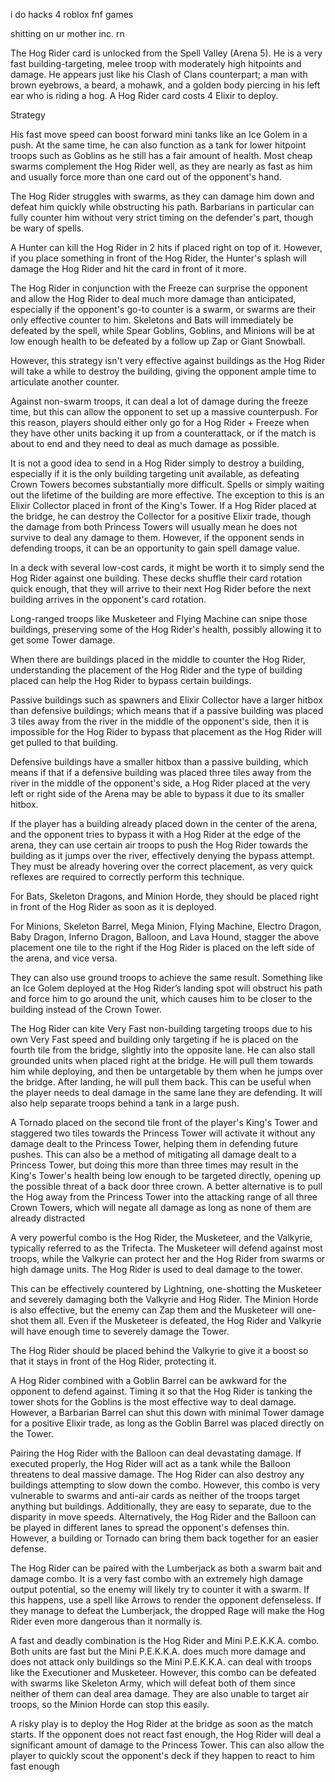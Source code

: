 i do hacks 4 roblox fnf games

shitting on ur mother inc. rn

The Hog Rider card is unlocked from the Spell Valley (Arena 5). He is a very fast building-targeting, melee troop with moderately high hitpoints and damage. He appears just like his Clash of Clans counterpart; a man with brown eyebrows, a beard, a mohawk, and a golden body piercing in his left ear who is riding a hog. A Hog Rider card costs 4 Elixir to deploy.

Strategy

His fast move speed can boost forward mini tanks like an Ice Golem in a push. At the same time, he can also function as a tank for lower hitpoint troops such as Goblins as he still has a fair amount of health. Most cheap swarms complement the Hog Rider well, as they are nearly as fast as him and usually force more than one card out of the opponent's hand.

The Hog Rider struggles with swarms, as they can damage him down and defeat him quickly while obstructing his path. Barbarians in particular can fully counter him without very strict timing on the defender's part, though be wary of spells.

A Hunter can kill the Hog Rider in 2 hits if placed right on top of it. However, if you place something in front of the Hog Rider, the Hunter's splash will damage the Hog Rider and hit the card in front of it more.

The Hog Rider in conjunction with the Freeze can surprise the opponent and allow the Hog Rider to deal much more damage than anticipated, especially if the opponent's go-to counter is a swarm, or swarms are their only effective counter to him. Skeletons and Bats will immediately be defeated by the spell, while Spear Goblins, Goblins, and Minions will be at low enough health to be defeated by a follow up Zap or Giant Snowball.

However, this strategy isn't very effective against buildings as the Hog Rider will take a while to destroy the building, giving the opponent ample time to articulate another counter.

Against non-swarm troops, it can deal a lot of damage during the freeze time, but this can allow the opponent to set up a massive counterpush. For this reason, players should either only go for a Hog Rider + Freeze when they have other units backing it up from a counterattack, or if the match is about to end and they need to deal as much damage as possible.

It is not a good idea to send in a Hog Rider simply to destroy a building, especially if it is the only building targeting unit available, as defeating Crown Towers becomes substantially more difficult. Spells or simply waiting out the lifetime of the building are more effective. The exception to this is an Elixir Collector placed in front of the King's Tower. If a Hog Rider placed at the bridge, he can destroy the Collector for a positive Elixir trade, though the damage from both Princess Towers will usually mean he does not survive to deal any damage to them. However, if the opponent sends in defending troops, it can be an opportunity to gain spell damage value.

In a deck with several low-cost cards, it might be worth it to simply send the Hog Rider against one building. These decks shuffle their card rotation quick enough, that they will arrive to their next Hog Rider before the next building arrives in the opponent's card rotation.

Long-ranged troops like Musketeer and Flying Machine can snipe those buildings, preserving some of the Hog Rider's health, possibly allowing it to get some Tower damage.

When there are buildings placed in the middle to counter the Hog Rider, understanding the placement of the Hog Rider and the type of building placed can help the Hog Rider to bypass certain buildings.

Passive buildings such as spawners and Elixir Collector have a larger hitbox than defensive buildings; which means that if a passive building was placed 3 tiles away from the river in the middle of the opponent's side, then it is impossible for the Hog Rider to bypass that placement as the Hog Rider will get pulled to that building.

Defensive buildings have a smaller hitbox than a passive building, which means if that if a defensive building was placed three tiles away from the river in the middle of the opponent's side, a Hog Rider placed at the very left or right side of the Arena may be able to bypass it due to its smaller hitbox.

If the player has a building already placed down in the center of the arena, and the opponent tries to bypass it with a Hog Rider at the edge of the arena, they can use certain air troops to push the Hog Rider towards the building as it jumps over the river, effectively denying the bypass attempt. They must be already hovering over the correct placement, as very quick reflexes are required to correctly perform this technique.

For Bats, Skeleton Dragons, and Minion Horde, they should be placed right in front of the Hog Rider as soon as it is deployed.

For Minions, Skeleton Barrel, Mega Minion, Flying Machine, Electro Dragon, Baby Dragon, Inferno Dragon, Balloon, and Lava Hound, stagger the above placement one tile to the right if the Hog Rider is placed on the left side of the arena, and vice versa.

They can also use ground troops to achieve the same result. Something like an Ice Golem deployed at the Hog Rider’s landing spot will obstruct his path and force him to go around the unit, which causes him to be closer to the building instead of the Crown Tower.

The Hog Rider can kite Very Fast non-building targeting troops due to his own Very Fast speed and building only targeting if he is placed on the fourth tile from the bridge, slightly into the opposite lane. He can also stall grounded units when placed right at the bridge. He will pull them towards him while deploying, and then be untargetable by them when he jumps over the bridge. After landing, he will pull them back. This can be useful when the player needs to deal damage in the same lane they are defending. It will also help separate troops behind a tank in a large push.

A Tornado placed on the second tile front of the player's King's Tower and staggered two tiles towards the Princess Tower will activate it without any damage dealt to the Princess Tower, helping them in defending future pushes. This can also be a method of mitigating all damage dealt to a Princess Tower, but doing this more than three times may result in the King's Tower's health being low enough to be targeted directly, opening up the possible threat of a back door three crown. A better alternative is to pull the Hog away from the Princess Tower into the attacking range of all three Crown Towers, which will negate all damage as long as none of them are already distracted

A very powerful combo is the Hog Rider, the Musketeer, and the Valkyrie, typically referred to as the Trifecta. The Musketeer will defend against most troops, while the Valkyrie can protect her and the Hog Rider from swarms or high damage units. The Hog Rider is used to deal damage to the tower.

This can be effectively countered by Lightning, one-shotting the Musketeer and severely damaging both the Valkyrie and Hog Rider. The Minion Horde is also effective, but the enemy can Zap them and the Musketeer will one-shot them all. Even if the Musketeer is defeated, the Hog Rider and Valkyrie will have enough time to severely damage the Tower.

The Hog Rider should be placed behind the Valkyrie to give it a boost so that it stays in front of the Hog Rider, protecting it.

A Hog Rider combined with a Goblin Barrel can be awkward for the opponent to defend against. Timing it so that the Hog Rider is tanking the tower shots for the Goblins is the most effective way to deal damage. However, a Barbarian Barrel can shut this down with minimal Tower damage for a positive Elixir trade, as long as the Goblin Barrel was placed directly on the Tower.

Pairing the Hog Rider with the Balloon can deal devastating damage. If executed properly, the Hog Rider will act as a tank while the Balloon threatens to deal massive damage. The Hog Rider can also destroy any buildings attempting to slow down the combo. However, this combo is very vulnerable to swarms and anti-air cards as neither of the troops target anything but buildings. Additionally, they are easy to separate, due to the disparity in move speeds. Alternatively, the Hog Rider and the Balloon can be played in different lanes to spread the opponent's defenses thin. However, a building or Tornado can bring them back together for an easier defense.

The Hog Rider can be paired with the Lumberjack as both a swarm bait and damage combo. It is a very fast combo with an extremely high damage output potential, so the enemy will likely try to counter it with a swarm. If this happens, use a spell like Arrows to render the opponent defenseless. If they manage to defeat the Lumberjack, the dropped Rage will make the Hog Rider even more dangerous than it normally is.

A fast and deadly combination is the Hog Rider and Mini P.E.K.K.A. combo. Both units are fast but the Mini P.E.K.K.A. does much more damage and does not attack only buildings so the Mini P.E.K.K.A. can deal with troops like the Executioner and Musketeer. However, this combo can be defeated with swarms like Skeleton Army, which will defeat both of them since neither of them can deal area damage. They are also unable to target air troops, so the Minion Horde can stop this easily.

A risky play is to deploy the Hog Rider at the bridge as soon as the match starts. If the opponent does not react fast enough, the Hog Rider will deal a significant amount of damage to the Princess Tower. This can also allow the player to quickly scout the opponent's deck if they happen to react to him fast enough

